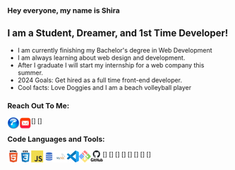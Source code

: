### Hey everyone, my name is Shira 

## I am a Student, Dreamer, and 1st Time  Developer!
- I am currently finishing my Bachelor's degree in Web Development
- I am always learning about web design and development.
- After I graduate I will start my internship for a web company this summer.
- 2024 Goals: Get hired as a full time front-end developer.
- Cool facts: Love Doggies and I am a beach volleyball player

### Reach Out To Me:

[<img align="left" alt="Phone" width="27px" src="phone-icon.png"/>]
[<img align="left" alt="Email" width="27px" src="email-icon.jpg"/>]
<br />

### Code Languages and Tools:

[<img align="left" alt="HTML5" width="27px" src="https://raw.githubusercontent.com/github/explore/80688e429a7d4ef2fca1e82350fe8e3517d3494d/topics/html/html.png?"/>]
[<img align="left" alt="CSS3" width="27px" src="https://raw.githubusercontent.com/github/explore/80688e429a7d4ef2fca1e82350fe8e3517d3494d/topics/css/css.png?"/>]
[<img align="left" alt="JavaScript" width="27px" src="https://raw.githubusercontent.com/github/explore/80688e429a7d4ef2fca1e82350fe8e3517d3494d/topics/javascript/javascript.png"/>]
[<img align="left" alt="SQL" width="27px" src="https://raw.githubusercontent.com/github/explore/80688e429a7d4ef2fca1e82350fe8e3517d3494d/topics/sql/sql.png?"/>]
[<img align="left" alt="MySQL" width="27px" src="https://raw.githubusercontent.com/github/explore/80688e429a7d4ef2fca1e82350fe8e3517d3494d/topics/mysql/mysql.png?"/>]
[<img align="left" alt="Visual Studio Code" width="27px" src="https://raw.githubusercontent.com/github/explore/80688e429a7d4ef2fca1e82350fe8e3517d3494d/topics/visual-studio-code/visual-studio-code.png?"/>]
[<img align="left" alt="GitBash" width="27px" src="gitbash-icon.png"/>]
[<img align="left" alt="GitHub" width="27px" src="github-icon.png"/>]